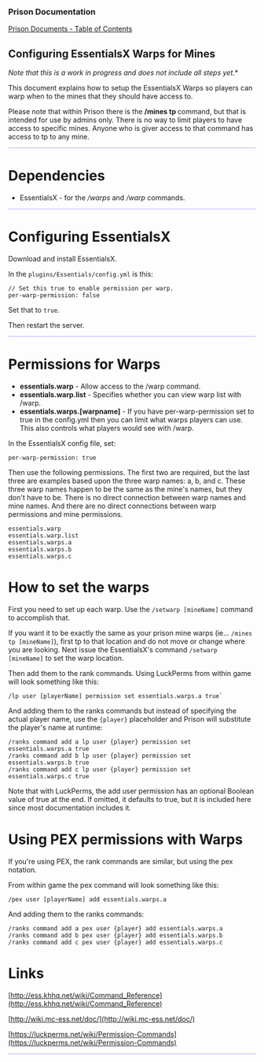 
### Prison Documentation 
[Prison Documents - Table of Contents](prison_docs_000_toc.md)

## Configuring EssentialsX Warps for Mines

*Note that this is a work in progress and does not include all steps yet.**

This document explains how to setup the EssentialsX Warps so players can warp when to the mines that they should have access to.

Please note that within Prison there is the **/mines tp <mineName>** command, but that is intended for use by admins only. There is no way to limit players to have access to specific
mines.  Anyone who is giver access to that command has access to tp to any mine.

<hr style="height:1px; border:none; color:#aaf; background-color:#aaf;">



# Dependencies 

* EssentialsX - for the */warps* and */warp* commands.

<hr style="height:1px; border:none; color:#aaf; background-color:#aaf;">



# Configuring EssentialsX 

Download and install EssentialsX.


In the `plugins/Essentials/config.yml` is this:

```
// Set this true to enable permission per warp.
per-warp-permission: false
```

Set that to `true`.


Then restart the server.

<hr style="height:1px; border:none; color:#aaf; background-color:#aaf;">



# Permissions for Warps


* **essentials.warp** -	Allow access to the /warp command.
* **essentials.warp.list** - Specifies whether you can view warp list with /warp.
* **essentials.warps.[warpname]** - If you have per-warp-permission set to true in the config.yml then you can limit what warps players can use. This also controls what players would see with /warp.

In the EssentialsX config file, set:

```
per-warp-permission: true
```

Then use the following permissions. The first two are required, but the last three are examples based upon the three warp names: a, b, and c.  These three warp names happen to be the same as the mine's names, but they don't have to be.  There is no direct connection between warp names and mine names.  And there are no direct connections between warp permissions and mine permissions.
```
essentials.warp
essentials.warp.list
essentials.warps.a
essentials.warps.b
essentials.warps.c
```


# How to set the warps


First you need to set up each warp. Use the `/setwarp [mineName]` command to accomplish that.


If you want it to be exactly the same as your prison mine warps (ie... `/mines tp [mineName]`), first tp to that location and do not move or change where you are looking.  Next issue the EssentialsX's command `/setwarp [mineName]` to set the warp location.


Then add them to the rank commands. Using LuckPerms from within game will look something like this:

```
/lp user [playerName] permission set essentials.warps.a true`

```

And adding them to the ranks commands but instead of specifying the actual player name, use the `{player}` placeholder and Prison will substitute the player's name at runtime:

```
/ranks command add a lp user {player} permission set essentials.warps.a true
/ranks command add b lp user {player} permission set essentials.warps.b true
/ranks command add c lp user {player} permission set essentials.warps.c true
```

Note that with LuckPerms, the add user permission has an optional Boolean value of true at the end.  If omitted, it defaults to true, but it is included here since most documentation includes it.


# Using PEX permissions with Warps

If you're using PEX, the rank commands are similar, but using the pex notation.

From within game the pex command will look something like this:

```
/pex user [playerName] add essentials.warps.a
```

And adding them to the ranks commands:

```
/ranks command add a pex user {player} add essentials.warps.a
/ranks command add b pex user {player} add essentials.warps.b
/ranks command add c pex user {player} add essentials.warps.c
```



# Links

[http://ess.khhq.net/wiki/Command_Reference](http://ess.khhq.net/wiki/Command_Reference)

[http://wiki.mc-ess.net/doc/](http://wiki.mc-ess.net/doc/)

[https://luckperms.net/wiki/Permission-Commands](https://luckperms.net/wiki/Permission-Commands)


<hr style="height:1px; border:none; color:#aaf; background-color:#aaf;">

